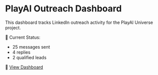 # PlayAI Outreach Dashboard

This dashboard tracks LinkedIn outreach activity for the PlayAI Universe project.

📅 Current Status:  
- 25 messages sent  
- 4 replies  
- 2 qualified leads

🔗 [View Dashboard](https://yevhenii1313ilin.github.io/playai-outreach-dashboard/outreach_dashboard_playai.html)

